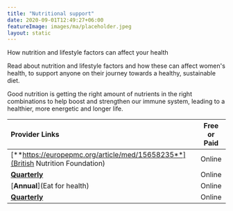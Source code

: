 ```yaml
---
title: "Nutritional support"
date: 2020-09-01T12:49:27+06:00
featureImage: images/ma/placeholder.jpeg
layout: static
---
```


How nutrition and lifestyle factors can affect your health

Read about nutrition and lifestyle factors and how these can affect women's health, to support anyone on their journey towards a healthy, sustainable diet.

Good nutrition is getting the right amount of nutrients in the right combinations to help boost and strengthen our immune system, leading to a healthier, more energetic and longer life.

| Provider Links      | Free or Paid  |  
| :-----------          | :--------------:      |  
| [**https://europepmc.org/article/med/15658235**](British Nutrition Foundation) | Online | 
| [**Quarterly**](BBC) | Online | 
| [**Annual**](Eat for health) | Online | 
| [**Quarterly**](Healthspan) | Online | 
  

<br/><br/>






